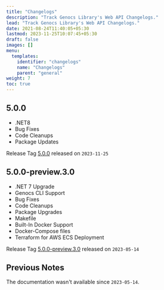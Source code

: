 ```yaml
---
title: "Changelogs"
description: "Track Genocs Library's Web API Changelogs."
lead: "Track Genocs Library's Web API Changelogs."
date: 2021-08-24T11:40:05+05:30
lastmod: 2023-11-25T10:07:45+05:30
draft: false
images: []
menu:
  templates:
    identifier: "changelogs"
    name: "Changelogs"
    parent: "general"
weight: 7
toc: true
---
```


## 5.0.0
- .NET8
- Bug Fixes
- Code Cleanups
- Package Updates

Release Tag [5.0.0](https://github.com/Genocs/genocs-library/releases/tag/v5.0.0) released on `2023-11-25`

## 5.0.0-preview.3.0
- .NET 7 Upgrade
- Genocs CLI Support
- Bug Fixes
- Code Cleanups
- Package Upgrades
- Makefile
- Built-In Docker Support
- Docker-Compose files
- Terraform for AWS ECS Deployment

Release Tag [5.0.0-preview.3.0](https://github.com/Genocs/genocs-library/releases/tag/v5.0.0-preview.3.0) released on `2023-05-14`


## Previous Notes

The documentation wasn't available since `2023-05-14`.
